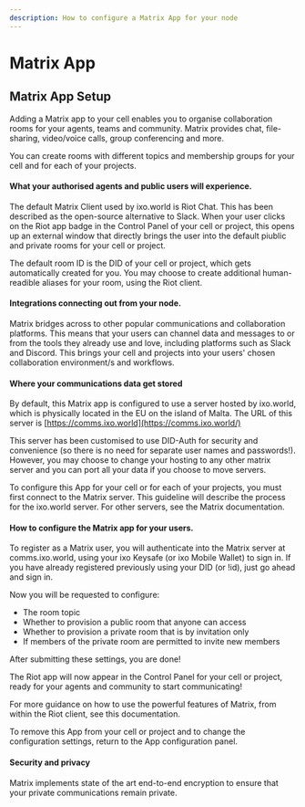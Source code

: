 ```yaml
---
description: How to configure a Matrix App for your node
---
```


# Matrix App

## Matrix App Setup

Adding a Matrix app to your cell enables you to organise collaboration rooms for your agents, teams and community. Matrix provides chat, file-sharing, video/voice calls, group conferencing and more.

You can create rooms with different topics and membership groups for your cell and for each of your projects.

#### What your authorised agents and public users will experience.

The default Matrix Client used by ixo.world is Riot Chat. This has been described as the open-source alternative to Slack. When your user clicks on the Riot app badge in the Control Panel of your cell or project, this opens up an external window that directly brings the user into the default piublic and private rooms for your cell or project.

The default room ID is the DID of your cell or project, which gets automatically created for you. You may choose to create additional human-readible aliases for your room, using the Riot client.

#### Integrations connecting out from your node.

Matrix bridges across to other popular communications and collaboration platforms. This means that your users can channel data and messages to or from the tools they already use and love, including platforms such as Slack and Discord. This brings your cell and projects into your users' chosen collaboration environment/s and workflows.

#### Where your communications data get stored

By default, this Matrix app is configured to use a server hosted by ixo.world, which is physically located in the EU on the island of Malta. The URL of this server is [https://comms.ixo.world](https://comms.ixo.world/)

This server has been customised to use DID-Auth for security and convenience \(so there is no need for separate user names and passwords!\). However, you may choose to change your hosting to any other matrix server and you can port all your data if you choose to move servers.

To configure this App for your cell or for each of your projects, you must first connect to the Matrix server. This guideline will describe the process for the ixo.world server. For other servers, see the Matrix documentation.

#### How to configure the Matrix app for your users.

To register as a Matrix user, you will authenticate into the Matrix server at comms.ixo.world, using your ixo Keysafe \(or ixo Mobile Wallet\) to sign in. If you have already registered previously using your DID \(or !id\), just go ahead and sign in.

Now you will be requested to configure:

* The room topic
* Whether to provision a public room that anyone can access
* Whether to provision a private room that is by invitation only
* If members of the private room are permitted to invite new members

After submitting these settings, you are done!

The Riot app will now appear in the Control Panel for your cell or project, ready for your agents and community to start communicating!

For more guidance on how to use the powerful features of Matrix, from within the Riot client, see this documentation.

To remove this App from your cell or project and to change the configuration settings, return to the App configuration panel.

#### Security and privacy

Matrix implements state of the art end-to-end encryption to ensure that your private communications remain private.

